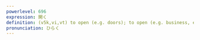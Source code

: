 ```yaml
---
powerlevel: 696
expression: 開く
definition: (v5k,vi,vt) to open (e.g. doors); to open (e.g. business, etc.); to be empty; to be vacant; to be available; to be free; to be open (e.g. neckline, etc.); to have been opened (of one's eyes, mouth, etc.); (P)
pronunciation: ひらく
---
```

